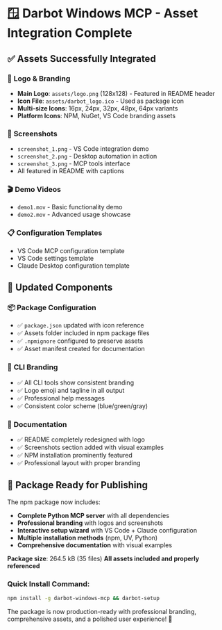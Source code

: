 # 🪟 Darbot Windows MCP - Asset Integration Complete

## ✅ Assets Successfully Integrated

### 📸 **Logo & Branding**
- **Main Logo**: `assets/logo.png` (128x128) - Featured in README header
- **Icon File**: `assets/darbot_logo.ico` - Used as package icon
- **Multi-size Icons**: 16px, 24px, 32px, 48px, 64px variants
- **Platform Icons**: NPM, NuGet, VS Code branding assets

### 📱 **Screenshots**
- `screenshot_1.png` - VS Code integration demo
- `screenshot_2.png` - Desktop automation in action  
- `screenshot_3.png` - MCP tools interface
- All featured in README with captions

### 🎬 **Demo Videos**
- `demo1.mov` - Basic functionality demo
- `demo2.mov` - Advanced usage showcase

### 📋 **Configuration Templates**
- VS Code MCP configuration template
- VS Code settings template  
- Claude Desktop configuration template

## 🔧 **Updated Components**

### 📦 **Package Configuration**
- ✅ `package.json` updated with icon reference
- ✅ Assets folder included in npm package files
- ✅ `.npmignore` configured to preserve assets
- ✅ Asset manifest created for documentation

### 🎨 **CLI Branding**
- ✅ All CLI tools show consistent branding
- ✅ Logo emoji and tagline in all output
- ✅ Professional help messages
- ✅ Consistent color scheme (blue/green/gray)

### 📖 **Documentation**
- ✅ README completely redesigned with logo
- ✅ Screenshots section added with visual examples
- ✅ NPM installation prominently featured
- ✅ Professional layout with proper branding

## 🚀 **Package Ready for Publishing**

The npm package now includes:
- **Complete Python MCP server** with all dependencies
- **Professional branding** with logos and screenshots  
- **Interactive setup wizard** with VS Code + Claude configuration
- **Multiple installation methods** (npm, UV, Python)
- **Comprehensive documentation** with visual examples

**Package size**: 264.5 kB (35 files)
**All assets included and properly referenced**

### Quick Install Command:
```bash
npm install -g darbot-windows-mcp && darbot-setup
```

The package is now production-ready with professional branding, comprehensive assets, and a polished user experience! 🎉
